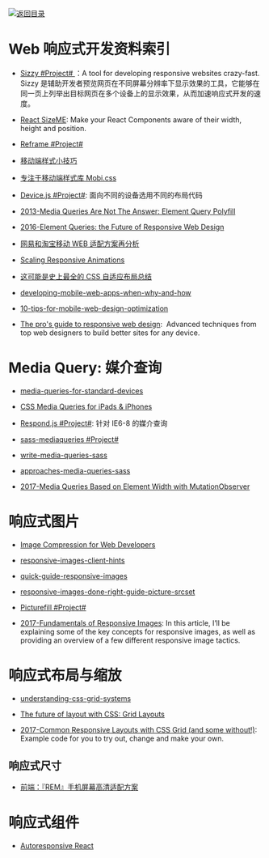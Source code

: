 [![返回目录](https://parg.co/UGo)](https://parg.co/b4z) 


# Web 响应式开发资料索引

* [Sizzy #Project# ](https://github.com/kitze/sizzy)：A tool for developing responsive websites crazy-fast. Sizzy 是辅助开发者预览网页在不同屏幕分辨率下显示效果的工具，它能够在同一页上列举出目标网页在多个设备上的显示效果，从而加速响应式开发的速度。

* [React SizeME](https://github.com/ctrlplusb/react-sizeme): Make your React Components aware of their width, height and position.

* [Reframe #Project# ](https://dollarshaveclub.github.io/reframe.js/)

* [移动端样式小技巧](http://www.tuicool.com/articles/niuaaar)

* [专注于移动端样式库 Mobi.css](https://github.com/xcatliu/mobi.css/blob/master/dist/mobi.css)

* [Device.js #Project#](https://github.com/matthewhudson/device.js): 面向不同的设备选用不同的布局代码

* [2013-Media Queries Are Not The Answer: Element Query Polyfill](https://www.smashingmagazine.com/2013/06/media-queries-are-not-the-answer-element-query-polyfill/)

* [2016-Element Queries: the Future of Responsive Web Design](http://webdesign.tutsplus.com/tutorials/element-queries-the-future-of-responsive-web-design--cms-26945)

* [网易和淘宝移动 WEB 适配方案再分析](https://zhuanlan.zhihu.com/p/25216275)

- [Scaling Responsive Animations](https://css-tricks.com/scaling-responsive-animations/)

* [这可能是史上最全的 CSS 自适应布局总结](http://mp.weixin.qq.com/s?__biz=MzA4ODIxMzg5MQ==&mid=2653995792&idx=1&sn=730974c4cff6d3738c52902a2f99ed7e&scene=23&srcid=0516rsLrl38nVY19S5QIKHGC#rd)

* [developing-mobile-web-apps-when-why-and-how](https://www.toptal.com/android/developing-mobile-web-apps-when-why-and-how)

* [10-tips-for-mobile-web-design-optimization](https://www.elegantthemes.com/blog/tips-tricks/10-tips-for-mobile-web-design-optimization)

* [The pro's guide to responsive web design](http://www.creativebloq.com/rwd/pros-guide-responsive-web-design-71515692):  Advanced techniques from top web designers to build better sites for any device.

# Media Query: 媒介查询

* [media-queries-for-standard-devices](https://css-tricks.com/snippets/css/media-queries-for-standard-devices/)

* [CSS Media Queries for iPads & iPhones](http://stephen.io/mediaqueries/)

* [Respond.js #Project#](https://github.com/scottjehl/Respond): 针对 IE6-8 的媒介查询

* [sass-mediaqueries #Project#](https://github.com/paranoida/sass-mediaqueries)

* [write-media-queries-sass](https://davidwalsh.name/write-media-queries-sass)

* [approaches-media-queries-sass](https://css-tricks.com/approaches-media-queries-sass/)

* [2017-Media Queries Based on Element Width with MutationObserver](https://parg.co/UuJ)

# 响应式图片

* [Image Compression for Web Developers](http://www.html5rocks.com/en/tutorials/speed/img-compression/)

* [responsive-images-client-hints](https://davidwalsh.name/responsive-images-client-hints)

* [quick-guide-responsive-images](http://slicejack.com/quick-guide-responsive-images/)

* [responsive-images-done-right-guide-picture-srcset](https://www.smashingmagazine.com/2014/05/responsive-images-done-right-guide-picture-srcset/)

* [Picturefill #Project#](https://github.com/scottjehl/picturefill)

* [2017-Fundamentals of Responsive Images](https://www.lullabot.com/articles/fundamentals-of-responsive-images): In this article, I’ll be explaining some of the key concepts for responsive images, as well as providing an overview of a few different responsive image tactics.

# 响应式布局与缩放

* [understanding-css-grid-systems](https://www.sitepoint.com/understanding-css-grid-systems/)

* [The future of layout with CSS: Grid Layouts](https://medium.com/@patrickbrosset/css-grid-layout-6c9cba6e8a5a#.abrk05o7z)

* [2017-Common Responsive Layouts with CSS Grid (and some without!)](https://parg.co/U5S): Example code for you to try out, change and make your own.

## 响应式尺寸

* [前端：『REM』手机屏幕高清适配方案](https://github.com/hbxeagle/rem/blob/master/HD_ADAPTER.md)

# 响应式组件

* [Autoresponsive React](https://xudafeng.github.io/autoresponsive-react/)
